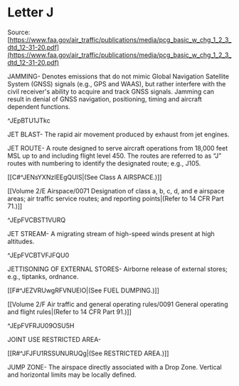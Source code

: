 # Letter J
Source: [https://www.faa.gov/air_traffic/publications/media/pcg_basic_w_chg_1_2_3_dtd_12-31-20.pdf](https://www.faa.gov/air_traffic/publications/media/pcg_basic_w_chg_1_2_3_dtd_12-31-20.pdf)

<div>

<div>

JAMMING- Denotes emissions that do not mimic Global Navigation Satellite System (GNSS) signals (e.g., GPS and WAAS), but rather interfere with the civil receiver's ability to acquire and track GNSS signals.  Jamming can result in denial of GNSS navigation, positioning, timing and aircraft dependent functions.

^JEpBTU1JTkc

</div>

<div>

JET BLAST- The rapid air movement produced by exhaust from jet engines.

</div>

<div>

JET ROUTE- A route designed to serve aircraft operations from 18,000 feet MSL up to and including flight level 450. The routes are referred to as “J” routes with numbering to identify the designated route; e.g., J105.

[[C#^JENsYXNzIEEgQUlS|(See Class A AIRSPACE.)]]

[[Volume 2/E Airspace/0071 Designation of class a, b, c, d, and e airspace areas; air traffic service routes; and reporting points|(Refer to 14 CFR Part 71.)]]

^JEpFVCBST1VURQ

</div>

<div>

JET STREAM- A migrating stream of high-speed winds present at high altitudes.

^JEpFVCBTVFJFQU0

</div>

<div>

JETTISONING OF EXTERNAL STORES- Airborne release of external stores; e.g., tiptanks, ordnance.

[[F#^JEZVRUwgRFVNUElO|(See FUEL DUMPING.)]]

[[Volume 2/F Air traffic and general operating rules/0091 General operating and flight rules|(Refer to 14 CFR Part 91.)]]

^JEpFVFRJU09OSU5H

</div>

<div>

JOINT USE RESTRICTED AREA-

[[R#^JFJFU1RSSUNURUQg|(See RESTRICTED AREA.)]]

</div>

<div>

JUMP ZONE- The airspace directly associated with a Drop Zone. Vertical and horizontal limits may be locally defined.

</div>

</div>